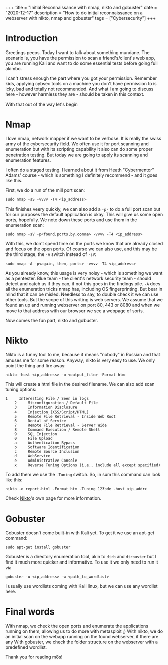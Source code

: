 +++
title = "Initial Reconnaissance with nmap, nikto and gobuster"
date = "2020-12-17"
description = "How to do initial reconnaissance on a webserver with nikto, nmap and gobuster"
tags = ["Cybersecurity"]
+++

# Introduction
Greetings peeps. Today I want to talk about something mundane. The scenario is, you have the permission to scan a friend's/client's web app, you are running Kali and want to do some essential tests before going full akimbo.

I can't stress enough the part where you got your permission. Remember kids, applying cybsec tools on a machine you don't have permission to is icky, bad and totally not recommended. And what I am going to discuss here - however harmless they are - should be taken in this context. 

With that out of the way let's begin

# Nmap
I love nmap, network mapper if we want to be verbose. It is really the swiss army of the cybersecurity field. We often use it for port scanning and enumeration but with its scripting capability it also can do some proper penetration testing. But today we are going to apply its scanning and enumeration features. 

I often do a staged testing. I learned about it from Heath "Cybermentor" Adams' course - which is something I definitely recommend - and it goes like this. 

First, we do a run of the mill port scan:

	sudo nmap -sS -vvvv -T4 <ip_address>

This finishes veery quickly, we can also add a `-p-` to do a full port scan but for our purposes the default application is okay. This will give us some open ports, hopefully. We note down these ports and use them in the enumeration scan:

	sudo nmap -sV -p<found,ports,by,comma> -vvvv -T4 <ip_address>

With this, we don't spend time on the ports we know that are already closed and focus on the open ports. Of course we can also use, and this may be the third stage, the `-A` switch instead of `-sV`:

	sudo nmap -A -p<again, them, ports> -vvvv -T4 <ip_address>

As you already know, this usage is very noisy - which is something we want as a pentester. Blue team - the client's network security team - should detect and catch us if they can, if not this goes in the findings pile. `-A` does all the enumeration tricks nmap has, including OS fingerprinting. But bear in mind that it can be misled. Needless to say, to double check it we can use other tools. But the scope of this writing is web servers. We assume that we found an up and running webserver on port 80, 443 or 8080 and when we move to that address with our browser we see a webpage of sorts. 

Now comes the fun part, nikto and gobuster.

# Nikto
Nikto is a funny tool to me, because it means "nobody" in Russian and that amuses me for some reason. Anyway, nikto is very easy to use. We only point the thing and fire away:

	nikto -host <ip_address> -o <output_file> -Format htm

This will create a html file in the desired filename. We can also add scan tuning options:


	1     Interesting File / Seen in logs
        2     Misconfiguration / Default File
        3     Information Disclosure
        4     Injection (XSS/Script/HTML)
        5     Remote File Retrieval - Inside Web Root
        6     Denial of Service
        7     Remote File Retrieval - Server Wide
        8     Command Execution / Remote Shell
        9     SQL Injection
        0     File Upload
        a     Authentication Bypass
        b     Software Identification
        c     Remote Source Inclusion
        d     WebService
        e     Administrative Console
        x     Reverse Tuning Options (i.e., include all except specified)

To add them we use the `-Tuning` switch. So, in sum this command can look like this:

	nikto -o report.html -Format htm -Tuning 123bde -host <ip_addr>

Check [Nikto](https://tools.kali.org/information-gathering/nikto)'s own page for more information.

# Gobuster
Gobuster doesn't come built-in with Kali yet. To get it we use an apt-get command:

	sudo apt-get install gobuster

Gobuster is a directory enumeration tool, akin to `dirb` and `dirbuster` but I find it much more quicker and informative. To use it we only need to run it via

	gobuster -u <ip_address> -w <path_to_wordlist>

I usually use wordlists coming with Kali linux, but we can use any wordlist here.


# Final words
With nmap, we check the open ports and enumerate the applications running on them, allowing us to do more with metasploit ;)
With nikto, we do an initial scan on the webapp running on the found webserver, if there are any
With gobuster, we check the folder structure on the webserver with a predefined wordlist. 

Thank you for reading m8s!

